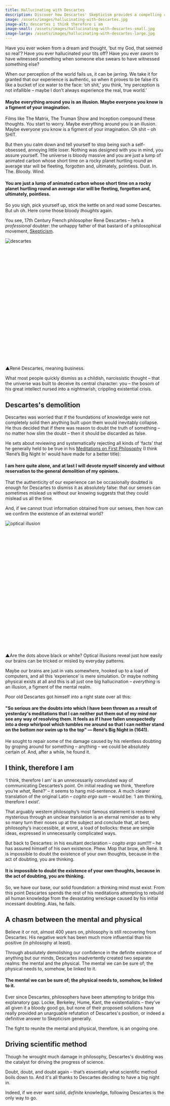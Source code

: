 ```yaml
---
title: Hallucinating with Descartes
description: Discover how Descartes' Skepticism provides a compelling comment on epistemology, as well as a controversial approach to thinking about the world.
image: /assets/images/hallucinating-with-descartes.jpg
image-alt: descartes i think therefore i am
image-small: /assets/images/hallucinating-with-descartes-small.jpg
image-large: /assets/images/hallucinating-with-descartes-large.jpg
---
```


<p><span class="big-letter">H</span>ave you ever woken from a dream and thought, ‘but my God, that seemed so real’? Have you ever hallucinated your tits off? Have you ever <i>sworn</i> to have witnessed something when someone else swears to have witnessed something else?</p>
<p>When our perception of the world fails us, it can be jarring. We take it for granted that our experience is authentic, so when it proves to be false it’s like a bucket of ice water to the face: ‘oh shit,’ you think, ‘my perception is not infallible – maybe I don’t always experience the real, true world.’</p>
<h4 class="blockquote fade-right">Maybe everything around you is an illusion. Maybe everyone you know is a figment of your imagination.</h4>
<p>Films like The Matrix, The Truman Show and Inception compound these thoughts. You start to worry. Maybe everything around you is an illusion. Maybe everyone you know is a figment of your imagination. Oh shit – oh SHIT.</p>
<p>But then you calm down and tell yourself to stop being such a self-obsessed, annoying little loser. Nothing was designed with you in mind, you assure yourself. The universe is bloody massive and you are just a lump of animated carbon whose short time on a rocky planet hurtling round an average star will be fleeting, forgotten and, ultimately, pointless. Dust. In. The. Bloody. Wind.</p>
<h4 class="blockquote fade-right">You are just a lump of animated carbon whose short time on a rocky planet hurtling round an average star will be fleeting, forgotten and, ultimately, pointless.</h4>
<p>So you sigh, pick yourself up, stick the kettle on and read some Descartes. But uh oh. Here come those bloody <i>thoughts</i> again.</p>
<p>You see, 17th Century French philosopher René Descartes – he’s a <i>professional</i> doubter: the unhappy father of that bastard of a philosophical movement, <a target="_blank" href="https://plato.stanford.edu/entries/skepticism/">Skepticism</a>.</p>
<div class="article-image" style="padding-bottom: 73.4%;">
    <img class="lazy" data-src="/assets/images/descartes.jpg" alt="descartes">
</div>
<p class="caption"><span class="caption-pointer">▲</span>René Descartes, meaning business.</p>
<p>What most people quickly dismiss as a childish, narcissistic thought – that the universe was built to deceive its central character: you – the bosom of his great intellect nursed into a nightmarish, crippling existential crisis.</p>
<h2>Descartes's demolition</h2>
<p><span class="big-letter">D</span>escartes was worried that if the foundations of knowledge were not completely solid then anything built upon them would inevitably collapse. He thus decided that if there was reason to doubt the truth of something – no matter how slim the doubt – then it should be discarded as false.</p>
<p>He sets about reviewing and systematically rejecting all kinds of ‘facts’ that he generally held to be true in his <a target="_blank" href="https://www.goodreads.com/book/show/30658.Meditations_on_First_Philosophy">Meditations on First Philosophy</a> (I think ‘René’s Big Night In’ would have made for a better title):</p>
<h4 class="blockquote fade-right">I am here quite alone, and at last I will devote myself sincerely and without reservation to the general demolition of my opinions.</h4>
<p>That the authenticity of our experience can be occasionally doubted is enough for Descartes to dismiss it as absolutely false: that our senses can sometimes mislead us without our knowing suggests that they could mislead us all the time.</p>
<p>And, if we cannot trust information obtained from our senses, then how can we confirm the existence of an external world?</p>
<div class="article-image" style="padding-bottom: 76.25%;">
    <img class="lazy" data-src="/assets/images/descartes-optical.jpg" alt="optical illusion">
</div>
<p class="caption"><span class="caption-pointer">▲</span>Are the dots above black or white? Optical illusions reveal just how easily our brains can be tricked or misled by everyday patterns.</p>
<p>Maybe our brains are just in vats somewhere, hooked up to a load of computers, and all this ‘experience’ is mere simulation. Or maybe nothing physical exists at all and this is all just one big hallucination – <i>everything</i> is an illusion, a figment of the mental realm.</p>
<p>Poor old Descartes got himself into a right state over all this:</p>
<h4 class="blockquote fade-right">"So serious are the doubts into which I have been thrown as a result of yesterday's meditations that I can neither put them out of my mind nor see any way of resolving them. It feels as if I have fallen unexpectedly into a deep whirlpool which tumbles me around so that I can neither stand on the bottom nor swim up to the top" — René’s Big Night in (1641).</h4>
<p>He sought to repair some of the damage caused by his relentless doubting by groping around for something – anything – we could be absolutely certain of. And, after a while, he found it.</p>
<h2>I think, therefore I am</h2>
<p>‘I think, therefore I am’ is an unnecessarily convoluted way of communicating Descartes’s point. On initial reading we think, ‘therefore you’re <i>what</i>, René?’ – it seems to hang mid-sentence. A much clearer translation of the original Latin – <i>cogito ergo sum</i> – would be: ‘I am thinking, therefore I exist’.</p>
<p>That arguably western philosophy’s most famous statement is rendered mysterious through an unclear translation is an eternal reminder as to why so many turn their noses up at the subject and conclude that, at best, philosophy’s inaccessible, at worst, a load of bollocks: these are simple ideas, expressed in unnecessarily complicated ways.</p>
<p>But back to Descartes: in his exultant declaration – <i>cogito ergo sum!!!!</i> – he has assured himself of his own existence. Phew. Mop that brow, eh René. It is impossible to doubt the existence of your own thoughts, because in the act of doubting, you are thinking.</p>
<h4 class="blockquote fade-right">It is impossible to doubt the existence of your own thoughts, because in the act of doubting, you are thinking.</h4>
<p>So, we have our base, our solid foundation: a thinking mind must exist. From this point Descartes spends the rest of his meditations attempting to rebuild all human knowledge from the devastating wreckage caused by his initial incessant doubting. Alas, he fails.</p>
<h2>A chasm between the mental and physical</h2>
<p>Believe it or not, almost 400 years on, philosophy is still recovering from Descartes. His negative work has been much more influential than his positive (in philosophy at least).</p>
<p>Through absolutely demolishing our confidence in the definite existence of anything but our minds, Descartes inadvertently created two separate realms: the mental and the physical. The mental we can be sure of; the physical needs to, somehow, be linked to it.</p>
<h4 class="blockquote fade-right">The mental we can be sure of; the physical needs to, somehow, be linked to it.</h4>
<p>Ever since Descartes, philosophers have been attempting to bridge this explanatory gap. Locke, Berkeley, Hume, Kant, the existentialists – they’ve all given it a bloody good go, but none of their proposed solutions have really provided an unarguable refutation of Descartes's position, or indeed a definitive answer to Skepticism generally.</p>
<p>The fight to reunite the mental and physical, therefore, is an ongoing one.</p>
<h2>Driving scientific method</h2>
<p>Though he wrought much damage in philosophy, Descartes's doubting was the catalyst for driving the progress of science.</p>
<p>Doubt, doubt, and doubt again – that’s essentially what scientific method boils down to. And it's all thanks to Descartes deciding to have a big night in.</p>
<p>Indeed, if we ever want solid, <i>definite</i> knowledge, following Descartes is the only way to go.</p>